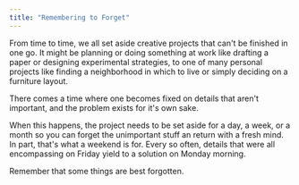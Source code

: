```yaml
---
title: "Remembering to Forget"
---
```


From time to time, we all set aside creative projects that can't be finished in one go. It might be planning or doing something at work like drafting a paper or designing experimental strategies, to one of many personal projects like finding a neighborhood in which to live or simply deciding on a furniture layout.

There comes a time where one becomes fixed on details that aren't important, and the problem exists for it's own sake.

When this happens, the project needs to be set aside for a day, a week, or a month so you can forget the unimportant stuff an return with a fresh mind. In part, that's what a weekend is for. Every so often, details that were all encompassing on Friday yield to a solution on Monday morning.

Remember that some things are best forgotten.
